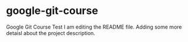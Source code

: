 # google-git-course
Google Git Course Test
I am editing the README file. Adding some more detaisl about the project description.
